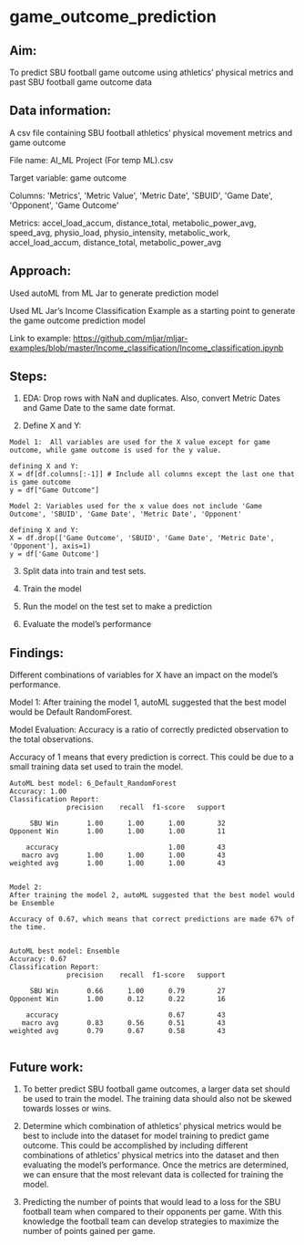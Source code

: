# game_outcome_prediction
 
## Aim: 
To predict SBU football game outcome using athletics’ physical metrics and past SBU football game outcome data

## Data information:
A csv file containing SBU football athletics’ physical movement metrics and game outcome 

File name: AI_ML Project (For temp ML).csv

Target variable: game outcome

Columns: 'Metrics', 'Metric Value', 'Metric Date', 'SBUID', 'Game Date', 'Opponent', 'Game Outcome'

Metrics: accel_load_accum, distance_total, metabolic_power_avg, speed_avg,  physio_load, physio_intensity, metabolic_work, accel_load_accum, distance_total, metabolic_power_avg

## Approach:
Used autoML from ML Jar to generate prediction model

Used ML Jar’s Income Classification Example as a starting point to generate the game outcome prediction model 

Link to example:
https://github.com/mljar/mljar-examples/blob/master/Income_classification/Income_classification.ipynb

## Steps:

1. EDA:  Drop rows with NaN and duplicates. Also, convert Metric Dates and Game Date to the same date format.

2. Define X and Y:

```
Model 1:  All variables are used for the X value except for game outcome, while game outcome is used for the y value.

defining X and Y:
X = df[df.columns[:-1]] # Include all columns except the last one that is game outcome
y = df["Game Outcome"]

```


```
Model 2: Variables used for the x value does not include 'Game Outcome', 'SBUID', 'Game Date', 'Metric Date', 'Opponent'

defining X and Y:
X = df.drop(['Game Outcome', 'SBUID', 'Game Date', 'Metric Date', 'Opponent'], axis=1)
y = df['Game Outcome']

```

3. Split data into train and test sets.  

4. Train the model 

5. Run the model on the test set to make a prediction

6. Evaluate the model’s performance


## Findings: 

Different combinations of variables for X have an impact on the model’s performance. 

Model 1:
After training the model 1, autoML suggested that the best model would be Default RandomForest.

Model Evaluation:
Accuracy is a ratio of correctly predicted observation to the total observations.

Accuracy of 1 means that every prediction is correct.  This could be due to a small training data set used to train the model.  


```
AutoML best model: 6_Default_RandomForest
Accuracy: 1.00
Classification Report:
              precision    recall  f1-score   support

     SBU Win       1.00      1.00      1.00        32
Opponent Win       1.00      1.00      1.00        11

    accuracy                           1.00        43
   macro avg       1.00      1.00      1.00        43
weighted avg       1.00      1.00      1.00        43

```

```

Model 2:
After training the model 2, autoML suggested that the best model would be Ensemble

Accuracy of 0.67, which means that correct predictions are made 67% of the time.


AutoML best model: Ensemble
Accuracy: 0.67
Classification Report:
              precision    recall  f1-score   support

     SBU Win       0.66      1.00      0.79        27
Opponent Win       1.00      0.12      0.22        16

    accuracy                           0.67        43
   macro avg       0.83      0.56      0.51        43
weighted avg       0.79      0.67      0.58        43


```

## Future work:
1. To better predict SBU football game outcomes, a larger data set should be used to train the model. The training data should also not be skewed towards losses or wins.  

2. Determine which combination of athletics’ physical metrics would be best to include into the dataset for model training to predict game outcome. This could be accomplished by including different combinations of athletics’ physical metrics into the dataset and then evaluating the model’s performance. Once the metrics are determined, we can ensure that the most relevant data is collected for training the model.

3. Predicting the number of points that would lead to a loss for the SBU football team when compared to their opponents per game. With this knowledge the football team can develop strategies to maximize the number of points gained per game.


